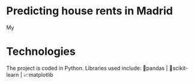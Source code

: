 # Predicting house rents in Madrid
My 





# Technologies
The project is coded in Python. Libraries used include: 🐼pandas |  🧠scikit-learn | 📈matplotlib

